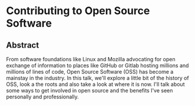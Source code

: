 # Contributing to Open Source Software

## Abstract

From software foundations like Linux and Mozilla advocating for open exchange of information to places like GitHub or Gitlab hosting millions and millions of lines of code, Open Source Software (OSS) has become a mainstay in the industry. In this talk, we'll explore a little bit of the history of OSS, look a the roots and also take a look at where it is now. I'll talk about some ways to get involved in open source and the benefits I've seen personally and professionally.